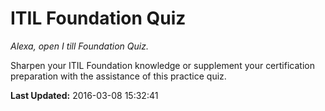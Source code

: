 # ITIL Foundation Quiz
*Alexa, open I till Foundation Quiz.*

Sharpen your ITIL Foundation knowledge or supplement your certification preparation with the assistance of this practice quiz.

**Last Updated:** 2016-03-08 15:32:41